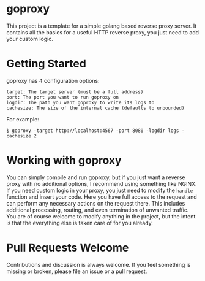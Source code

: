 # goproxy

This project is a template for a simple golang based reverse proxy
server. It contains all the basics for a useful HTTP reverse proxy,
you just need to add your custom logic.

# Getting Started

goproxy has 4 configuration options:

```
target: The target server (must be a full address)
port: The port you want to run goproxy on
logdir: The path you want goproxy to write its logs to
cachesize: The size of the internal cache (defaults to unbounded)
```

For example:

```
$ goproxy -target http://localhost:4567 -port 8080 -logdir logs -cachesize 2
```

# Working with goproxy

You can simply compile and run goproxy, but if you just want a reverse
proxy with no additional options, I recommend using something like
NGINX. If you need custom logic in your proxy, you just need to modify
the `handle` function and insert your code. Here you have full access
to the request and can perform any necessary actions on the request
there. This includes additional processing, routing, and even
termination of unwanted traffic. You are of course welcome to modify
anything in the project, but the intent is that the everything else is
taken care of for you already.

# Pull Requests Welcome

Contributions and discussion is always welcome. If you feel something
is missing or broken, please file an issue or a pull request.

